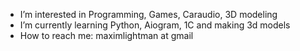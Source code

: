  - I’m interested in Programming, Games, Caraudio, 3D modeling
 - I’m currently learning Python, Aiogram, 1C and making 3d models
 - How to reach me: maximlightman at gmail

<!---
ilightman/ilightman is a ✨ special ✨ repository because its `README.md` (this file) appears on your GitHub profile.
You can click the Preview link to take a look at your changes.
--->
